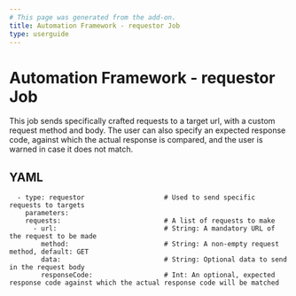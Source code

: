 ```yaml
---
# This page was generated from the add-on.
title: Automation Framework - requestor Job
type: userguide
---
```


# Automation Framework - requestor Job

This job sends specifically crafted requests to a target url, with a custom request method and body. The user can also specify an expected response code, against which the actual response is compared, and the user is warned in case it does not match.

## YAML

```
  - type: requestor                    # Used to send specific requests to targets
    parameters:
    requests:                          # A list of requests to make
      - url:                           # String: A mandatory URL of the request to be made
        method:                        # String: A non-empty request method, default: GET
        data:                          # String: Optional data to send in the request body
        responseCode:                  # Int: An optional, expected response code against which the actual response code will be matched
```
